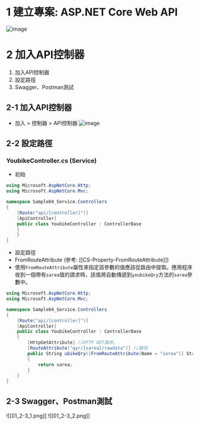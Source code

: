 # 1 建立專案: ASP.NET Core Web API
![image](https://github.com/Riley-Shu/WebForSearchingYoubike/blob/master/Note/image/01_1_1.png)
# 2 加入API控制器
1. 加入API控制器
2. 設定路徑
3. Swagger、Postman測試
## 2-1 加入API控制器
- 加入 > 控制器 > API控制器
![image](https://github.com/Riley-Shu/WebForSearchingYoubike/blob/master/Note/image/01_2-1_1.png)
## 2-2 設定路徑
### YoubikeController.cs (Service)
- 初始
```cs
using Microsoft.AspNetCore.Http;
using Microsoft.AspNetCore.Mvc;

namespace Sample04_Service.Controllers
{
    [Route("api/[controller]")]
    [ApiController]
    public class YoubikeController : ControllerBase
    {
    }
}
```
- 設定路徑
- FromRouteAttribute (參考: [[CS-Property-FromRouteAttribute]])
- 使用`FromRouteAttribute`屬性來指定該參數的值應該從路由中提取。應用程序收到一個帶有`sarea`值的請求時，該值將自動傳遞到`youbikeQry`方法的`sarea`參數中。

```cs
using Microsoft.AspNetCore.Http;
using Microsoft.AspNetCore.Mvc;

namespace Sample04_Service.Controllers
{
    [Route("api/[controller]")]
    [ApiController]
    public class YoubikeController : ControllerBase
    {
        [HttpGetAttribute] //HTTP GET請求。
        [RouteAttribute("qyr/{sarea}/rawdata")] //路徑
        public String ubikeQry([FromRouteAttribute(Name = "sarea")] String sarea)
        {
            return sarea;
        }
    }
}
```
## 2-3 Swagger、Postman測試
![[01_2-3_1.png]]
![[01_2-3_2.png]]
